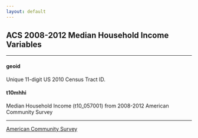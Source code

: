 ```yaml
---
layout: default
---
```


## ACS 2008-2012 Median Household Income Variables

---

#### **geoid**
Unique 11-digit US 2010 Census Tract ID.


#### **t10mhhi**
Median Household Income (t10_057001) from 2008-2012 American Community Survey

---
[American Community Survey](http://www.census.gov/acs/www/)